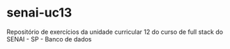 # senai-uc13
Repositório de exercícios da unidade curricular 12 do curso de full stack do SENAI - SP - Banco de dados
